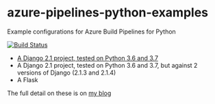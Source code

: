 # azure-pipelines-python-examples
Example configurations for Azure Build Pipelines for Python

[![Build Status](https://dev.azure.com/AnthonyShaw/azure-pipelines-python-examples/_apis/build/status/tonybaloney.azure-pipelines-python-examples?branchName=master)](https://dev.azure.com/AnthonyShaw/azure-pipelines-python-examples/_build/latest?definitionId=2?branchName=master)

* [A Django 2.1 project, tested on Python 3.6 and 3.7](flask-basic)
* A Django 2.1 project, tested on Python 3.6 and 3.7, but against 2 versions of Django (2.1.3 and 2.1.4)
* A Flask 

The full detail on these is on [my blog](https://medium.com/@anthonypjshaw/azure-pipelines-with-python-by-example-aa65f4070634)
